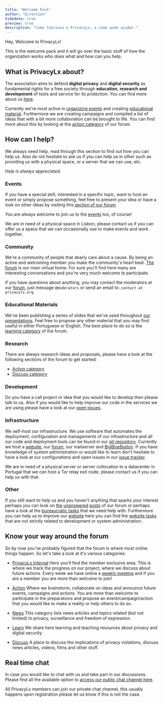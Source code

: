 ```yaml
---
title: "Welcome Pack"
author: "Direction"
hidedate: true
preview: true
description: "Como funciona o PrivacyLx, e como pode ajudar."
---
```


Hey, Welcome to PrivacyLx!

This is the welcome pack and it will go over the basic stuff of how the
organization works who does what and how can you help.

## What is PrivacyLx about?

The association aims to defend **digital privacy** and **digital security** as
fundamental rights for a free society through **education**, **research and
development** of tools and service for its protection. You can find more about
us [here](https://privacylx.org/en/about/about-us).

Currently we're most active in [organizing events](https://privacylx.org/events/)
and creating [educational material](https://privacylx.org/resources/).
Furthermore we are creating campaigns and compiled a list of ideas that with a
bit more collaboration can be brought to life. You can find more about this by
looking at the [action category](https://cafe.privacylx.org/c/action) of our
forum.

## How can I help?

We always need help, read through this section to find out how you can help us.
Also do not hesitate to ask us if you can help us in other such as providing us
with a physical space, or a server that we can use, etc.

*Help is always appreciated.*

### Events

If you have a special skill, interested in a specific topic, want to host an
event or simply propose something, feel free to present your idea or have a look
on other ideas by visiting this
[section of our forum](https://cafe.privacylx.org/c/action).

You are always welcome to join us to the [events](https://privacylx.org/events/)
too, of course!

We are in need of a physical space in Lisbon, please contact us if you can offer
us a space that we can occasionally use to make events and work together.

### Community

We're a community of people that dearly care about a cause. By being an active
and welcoming member you make the community's heart beat.
[The forum](https://cafe.privacylx.org) is our main virtual home. For sure
you'll find here many are interesting conversations and you're very much welcome
to participate.

If you have questions about anything, you may contact the moderators at our
[forum](https://cafe.privacylx.org), just message `@moderators` or send an email
to: `contact at privacylx.org`

### Educational Materials

We've been publishing a series of slides that we've used throughout [our
presentations](https://privacylx.org/resources/). Feel free to propose any other
material that you may find useful in either Portuguese or English. The best
place to do so is the [learning category](https://cafe.privacylx.org/c/learn)
of the forum.

### Research

There are always research ideas and proposals, please have a look at the
following sections of the forum to get started:

- [Action category](https://cafe.privacylx.org/c/action)
- [Discuss category](https://cafe.privacylx.org/c/discuss-privacy)

### Development

Do you have a call project or idea that you would like to develop then please
talk to us. Also if you would like to help improve our code in the services we
are using please have a look at our
[open issues](https://github.com/PrivacyLx/privacylx-issue-tracker/issues).

### Infrastructure

We self-host our infrastructure. We use software that automates the deployment,
configuration and managements of our infrastructure and all our code and
deployment tools can be found in our
[git repository](https://github.com/PrivacyLx/devops). Currently we host a
[website](http://privacylx.org), our [forum](https://cafe.privacylx.org/),
our mailserver and [BigBlueButton](https://bbb.privacylx.org). If you have
knowledge of system administration or would like to learn don't hesitate to have
a look at our configurations and open issues in our
[issue tracker](https://github.com/privacylx/privacylx-issue-tracker).

We are in need of a physical server or server collocation to a datacenter in
Portugal that we can host a Tor relay exit node, please contact us if you can
help us with that.

### Other

If you still want to help us and you haven't anything that sparks your interest
perhaps you can look on
[the](https://cafe.privacylx.org/c/discuss-privacy?max_posts=1)
[unanswered](https://cafe.privacylx.org/c/action?max_posts=1)
[posts](https://cafe.privacylx.org/c/learn?max_posts=1) of our forum or perhaps
have a look at the
[bureaucratic tasks](https://github.com/PrivacyLx/privacylx-issue-tracker/issues?q=is%3Aissue+is%3Aopen+label%3Abureaucracy)
that we need help with. Furthermore you can help us to improve our
[website](https://privacylx.org) here you can find the
[website tasks](https://github.com/PrivacyLx/privacylx-issue-tracker/issues?q=is%3Aissue+is%3Aopen+label%3Awebsite)
that are not strictly related to development or system administration.

## Know your way around the forum

So by now you've probably figured that the forum is where most online things
happen. So let's take a look at it's various categories:

- [PrivacyLx Internal](https://cafe.privacylx.org/c/privacylx-internal/7/l/latest?board=default)
  Here you'll find the member exclusive area. This is where we track the
  progress on our project, where we discuss about future actions. Every week we
  have online a [weekly
  meeting](https://cafe.privacylx.org/t/saturdays-6pm-weelky-updates-meeting/283/1)
  and if you are a member you are more than welcome to join!

- [Action](https://cafe.privacylx.org/c/discuss-privacy)
  Where we brainstorm, collaborate on ideas and announce future events,
  campaigns and actions. You are more than welcome to participate in the
  preparations and propose an event/campaign/action that you would like to make
  a reality or help others to do so.

- [News](https://cafe.privacylx.org/c/news)
  This category lists news articles and topics related (but not limited) to
  privacy, surveillance and freedom of expression.

- [Learn](https://cafe.privacylx.org/c/learn)
  We share here learning and teaching resources about privacy and digital
  security.

- [Discuss](https://cafe.privacylx.org/c/discuss-privacy)
  A place to discuss the implications of privacy violations, discuss news
  articles, videos, films and other stuff.

## Real time chat

In case you would like to chat with us and take part in our discussions. Please
find all the available option to
[access our public chat channel here](/community/).

All PrivacyLx members can join our private chat channel, this usually happens
upon registration please let us know if this is not the case.
